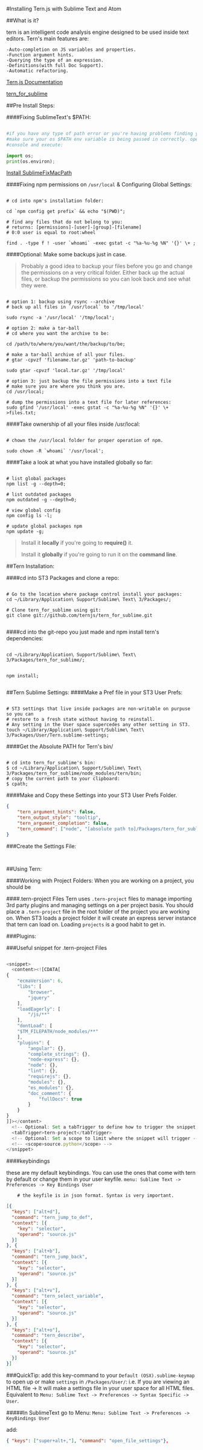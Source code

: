#Installing Tern.js with Sublime Text and Atom

##What is it?

tern is an intelligent code analysis engine designed to be used inside text
editors. Tern's main features are:

	-Auto-completion on JS variables and properties.
	-Function argument hints.
	-Querying the type of an expression.
	-Definitions(with full Doc Support).
	-Automatic refactoring.

[Tern.js Documentation](http://ternjs.net/doc/manual.html)

[tern_for_sublime](https://github.com/ternjs/tern_for_sublime)


##Pre Install Steps:

####Fixing SublimeText's $PATH:

```python

#if you have any type of path error or you're having problems finding your files.
#make sure your os $PATH env variable is being passed in correctly. open up the sublime
#console and execute:

import os;
print(os.environ);


```

[Install SublimeFixMacPath](https://github.com/int3h/SublimeFixMacPath)

####Fixing npm permissions on `/usr/local` & Configuring Global Settings:
```shell

# cd into npm's installation folder:

cd `npm config get prefix` && echo "$(PWD)";

# find any files that do not belong to you:
# returns: [permissions]-[user]-[group]-[filename]
# 0:0 user is equal to root:wheel

find . -type f ! -user `whoami` -exec gstat -c "%a-%u-%g %N" '{}' \+ ;

```
####Optional: Make some backups just in case.
> Probably a good idea to backup your files before you go and change the
> permissions on a very critical folder. Either back up the actual files, or
> backup the permissions so you can look back and see what they were.

```shell
	
# option 1: backup using rsync --archive
# back up all files in `/usr/local` to '/tmp/local'

sudo rsync -a '/usr/local' '/tmp/local';

# option 2: make a tar-ball
# cd where you want the archive to be:

cd /path/to/where/you/want/the/backup/to/be;

# make a tar-ball archive of all your files.
# gtar -cpvzf 'filename.tar.gz' 'path-to-backup'

sudo gtar -cpvzf 'local.tar.gz' '/tmp/local'

# option 3: just backup the file permissions into a text file
# make sure you are where you think you are.
cd /usr/local;

# dump the permissions into a text file for later references:
sudo gfind '/usr/local' -exec gstat -c "%a-%u-%g %N" '{}' \+ >files.txt;

```

####Take ownership of all your files inside /usr/local:
```shell

# chown the /usr/local folder for proper operation of npm.

sudo chown -R `whoami` '/usr/local';

```
####Take a look at what you have installed globally so far:
```shell

# list global packages	
npm list -g --depth=0;
	
# list outdated packages
npm outdated -g --depth=0;
	
# view global config
npm config ls -l;
	
# update global packages npm
npm update -g;

```

> Install it __locally__ if you're going to __require()__ it.
> 
> Install it __globally__ if you're going to run it on the __command line__.


##Tern Installation:

####cd into ST3 Packages and clone a repo:
```shell
	
# Go to the location where package control install your packages:
cd ~/Library/Application\ Support/Sublime\ Text\ 3/Packages/;
	
# Clone tern_for_sublime using git:
git clone git://github.com/ternjs/tern_for_sublime.git
	
```

####cd into the git-repo you just made and npm install tern's dependencies:
```shell

cd ~/Library/Application\ Support/Sublime\ Text\ 3/Packages/tern_for_sublime/;


npm install;
	
```


##Tern Sublime Settings:
####Make a Pref file in your ST3 User Prefs:
```shell

# ST3 settings that live inside packages are non-writable on purpuse so you can
# restore to a fresh state without having to reinstall.
# Any setting in the User space supercedes any other setting in ST3.
touch ~/Library/Application\ Support/Sublime\ Text\ 3/Packages/User/Tern.sublime-settings;

```


####Get the Absolute PATH for Tern's bin/
```shell

# cd into tern_for_sublime's bin:
$ cd ~/Library/Application\ Support/Sublime\ Text\ 3/Packages/tern_for_sublime/node_modules/tern/bin;
# copy the current path to your clipboard:
$ cpath;

```


####Make and Copy these Settings into your ST3 User Prefs Folder.
```json
{
    "tern_argument_hints": false,
    "tern_output_style": "tooltip",
    "tern_argument_completion": false,
    "tern_command": ["node", "[absolute path to]/Packages/tern_for_sublime/node_modules/tern/bin/tern"]
}
```


###Create the Settings File:
```json
	
```

##Using Tern:

####Working with Project Folders:
When you are working on a project, you should be

####.tern-project Files
Tern uses `.tern-project` files to manage importing 3rd party plugins and
managing settings on a per project basis. You should place a
`.tern-project` file in the root folder of the project you are working on. When
ST3 loads a project folder it will create an express server
instance that tern can load on. Loading `projects` is a good habit to get in.

###Plugins:

###Useful snippet for .tern-project Files
```js

<snippet>
  <content><![CDATA[
{
    "ecmaVersion": 6,
    "libs": [
        "browser",
        "jquery"
    ],
    "loadEagerly": [
        "/js/**"
    ],
    "dontLoad": [
    "$TM_FILEPATH/node_modules/**"
    ],
    "plugins": {
        "angular": {},
        "complete_strings": {},
        "node-express": {},
        "node": {},
        "lint": {},
        "requirejs": {},
        "modules": {},
        "es_modules": {},
        "doc_comment": {
            "fullDocs": true
        }
    }
}
]]></content>
  <!-- Optional: Set a tabTrigger to define how to trigger the snippet -->
  <tabTrigger>tern-project</tabTrigger>
  <!-- Optional: Set a scope to limit where the snippet will trigger -->
  <!-- <scope>source.python</scope> -->
</snippet>

```

####keybindings

these are my default keybindings. You can use the ones that come with tern by default or change them in your user keyfile.
`menu: Sublime Text -> Preferences -> Key Bindings User`

        # the keyfile is in json format. Syntax is very important.


```json
[{
  "keys": ["alt+d"],
  "command": "tern_jump_to_def",
  "context": [{
    "key": "selector",
    "operand": "source.js"
  }]
}, {
  "keys": ["alt+b"],
  "command": "tern_jump_back",
  "context": [{
    "key": "selector",
    "operand": "source.js"
  }]
}, {
  "keys": ["alt+v"],
  "command": "tern_select_variable",
  "context": [{
    "key": "selector",
    "operand": "source.js"
  }]
}, {
  "keys": ["alt+o"],
  "command": "tern_describe",
  "context": [{
    "key": "selector",
    "operand": "source.js"
  }]
}]
```

###QuickTip:
add this key-command to your `Default (OSX).sublime-keymap` to open up or make
`settings` in `/Packages/User/`: i.e. If you are viewing an HTML file -> It will
make a settings file in your user space for all HTML files. Equivalent to
`Menu: Sublime Text -> Preferences -> Syntax Specific -> User`.

#####In SublimeText go to Menu:
`Menu: Sublime Text -> Preferences -> KeyBindings User`

add:

```json
{ "keys": ["super+alt+,"], "command": "open_file_settings"},
```
